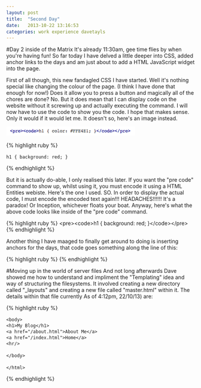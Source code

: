```yaml
---
layout: post
title:  "Second Day"
date:   2013-10-22 13:16:53
categories: work experience davetayls 
---
```

#Day 2 inside of the Matrix
It's already 11:30am, gee time flies by when you're having fun! So far today I have delved a little deeper into CSS, added anchor 
links to the days and am just about to add a HTML JavaScript widget into the page.

First of all though, this new fandagled CSS I have started. Well it's nothing special like changing the colour of the page. (I think I
have done that enough for now!) Does it allow you to press a button and magically all of the chores are done? No. But it does mean that I can
display code on the website without it screwing up and actually executing the command. I will now have to use the code to show you the code.
I hope that makes sense. Only it would if it would let me. It doesn't so, here's an image instead. 


![Pre Code](/images/pre_code.png)

{% highlight ruby %}
     <pre><code>h1 { background: red; }</code></pre>
{% endhighlight %}

But it is actually do-able, I only realised this later. If you want the "pre code" command to show up, whilst using it, you must encode it using a
HTML Entities webiste. Here's the one I used. SO. In order to display the actual code, I must encode the encoded text again!!! HEADACHES!!!!!! It's
a paradox! Or Inception, whichever floats your boat. Anyway, here's what the above code looks like inside of the "pre code" command. 

{% highlight ruby %}
     &lt;pre&gt;&lt;code&gt;h1 { background: red; }&lt;/code&gt;&lt;/pre&gt;
{% endhighlight %}

Another thing I have maaged to finally get around to doing is inserting anchors for the days, that code goes something along the line of this: 

{% highlight ruby %}
    <a id="monday"></a>
{% endhighlight %}

#Moving up in the world of server files
And not long afterwards Dave showed me how to understand and impliment the "Templating" idea and way of structuring the filesystems. It involved
creating a new directory called "_layouts" and creating a new file called "master.html" within it. The details within that file currently 
As of 4:12pm, 22/10/13) are: 

{% highlight ruby %}
    <html>
    <head>
    <link rel="stylesheet" type="text/css" href="/index.css">
    <meta name="viewport" content="width=device-width;">  
    </head>

    <body>
    <h1>My Blog</h1>
    <a href="/about.html">About Me</a>
    <a href="/index.html">Home</a>
    <hr/>

    </body>

    </html>

{% endhighlight %}




